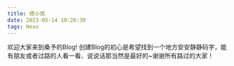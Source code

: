 ```yaml
---
title: 搭小窝
date: 2023-05-14 10:26:30
tags: Hexo
---
```

欢迎大家来到桑予的Blog! 创建Blog的初心是希望找到一个地方安安静静码字，能有朋友或者过路的人看一看、说说话那当然是最好的~谢谢所有路过的大家！